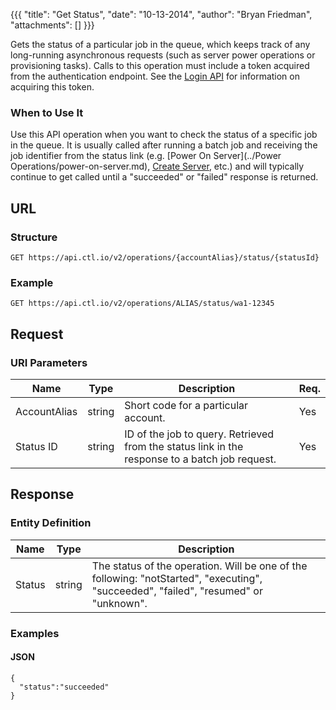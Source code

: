 {{{
  "title": "Get Status",
  "date": "10-13-2014",
  "author": "Bryan Friedman",
  "attachments": []
}}}

Gets the status of a particular job in the queue, which keeps track of any long-running asynchronous requests (such as server power operations or provisioning tasks). Calls to this operation must include a token acquired from the authentication endpoint. See the [Login API](../Authentication/login.md) for information on acquiring this token.

### When to Use It

Use this API operation when you want to check the status of a specific job in the queue. It is usually called after running a batch job and receiving the job identifier from the status link (e.g. [Power On Server](../Power Operations/power-on-server.md), [Create Server](../Servers/create-server.md), etc.) and will typically continue to get called until a "succeeded" or "failed" response is returned.

## URL

### Structure

    GET https://api.ctl.io/v2/operations/{accountAlias}/status/{statusId}

### Example

    GET https://api.ctl.io/v2/operations/ALIAS/status/wa1-12345

## Request

### URI Parameters

| Name | Type | Description | Req. |
| --- | --- | --- | --- |
| AccountAlias | string | Short code for a particular account. | Yes |
| Status ID | string | ID of the job to query. Retrieved from the status link in the response to a batch job request. | Yes |

## Response

### Entity Definition

| Name | Type | Description |
| --- | --- | --- |
| Status | string | The status of the operation. Will be one of the following: "notStarted", "executing", "succeeded", "failed", "resumed" or "unknown". |

### Examples

#### JSON

    {
      "status":"succeeded"
    }

